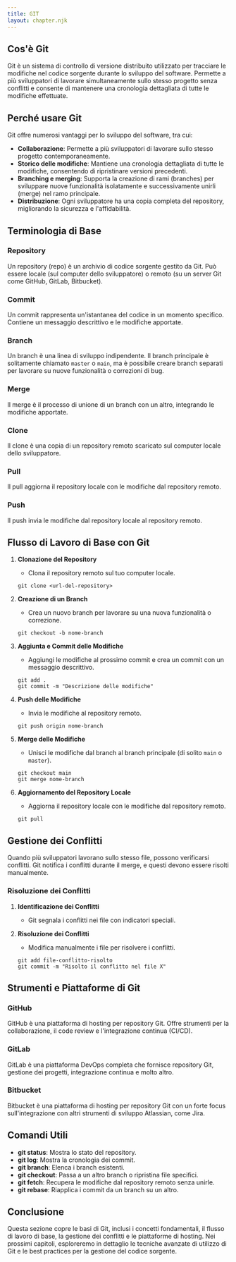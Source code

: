 ```yaml
---
title: GIT
layout: chapter.njk
---
```

## Cos'è Git
Git è un sistema di controllo di versione distribuito utilizzato per tracciare le modifiche nel codice sorgente durante lo sviluppo del software. Permette a più sviluppatori di lavorare simultaneamente sullo stesso progetto senza conflitti e consente di mantenere una cronologia dettagliata di tutte le modifiche effettuate.

## Perché usare Git
Git offre numerosi vantaggi per lo sviluppo del software, tra cui:
- **Collaborazione**: Permette a più sviluppatori di lavorare sullo stesso progetto contemporaneamente.
- **Storico delle modifiche**: Mantiene una cronologia dettagliata di tutte le modifiche, consentendo di ripristinare versioni precedenti.
- **Branching e merging**: Supporta la creazione di rami (branches) per sviluppare nuove funzionalità isolatamente e successivamente unirli (merge) nel ramo principale.
- **Distribuzione**: Ogni sviluppatore ha una copia completa del repository, migliorando la sicurezza e l'affidabilità.

## Terminologia di Base
### Repository
Un repository (repo) è un archivio di codice sorgente gestito da Git. Può essere locale (sul computer dello sviluppatore) o remoto (su un server Git come GitHub, GitLab, Bitbucket).

### Commit
Un commit rappresenta un'istantanea del codice in un momento specifico. Contiene un messaggio descrittivo e le modifiche apportate.

### Branch
Un branch è una linea di sviluppo indipendente. Il branch principale è solitamente chiamato `master` o `main`, ma è possibile creare branch separati per lavorare su nuove funzionalità o correzioni di bug.

### Merge
Il merge è il processo di unione di un branch con un altro, integrando le modifiche apportate.

### Clone
Il clone è una copia di un repository remoto scaricato sul computer locale dello sviluppatore.

### Pull
Il pull aggiorna il repository locale con le modifiche dal repository remoto.

### Push
Il push invia le modifiche dal repository locale al repository remoto.

## Flusso di Lavoro di Base con Git
1. **Clonazione del Repository**
   - Clona il repository remoto sul tuo computer locale.
   
   ```shell
   git clone <url-del-repository>
   ```

2. **Creazione di un Branch**
   - Crea un nuovo branch per lavorare su una nuova funzionalità o correzione.
   
   ```shell
   git checkout -b nome-branch
   ```

3. **Aggiunta e Commit delle Modifiche**
   - Aggiungi le modifiche al prossimo commit e crea un commit con un messaggio descrittivo.
   
   ```shell
   git add .
   git commit -m "Descrizione delle modifiche"
   ```

4. **Push delle Modifiche**
   - Invia le modifiche al repository remoto.
   
   ```shell
   git push origin nome-branch
   ```

5. **Merge delle Modifiche**
   - Unisci le modifiche dal branch al branch principale (di solito `main` o `master`).
   
   ```shell
   git checkout main
   git merge nome-branch
   ```

6. **Aggiornamento del Repository Locale**
   - Aggiorna il repository locale con le modifiche dal repository remoto.
   
   ```shell
   git pull
   ```

## Gestione dei Conflitti
Quando più sviluppatori lavorano sullo stesso file, possono verificarsi conflitti. Git notifica i conflitti durante il merge, e questi devono essere risolti manualmente.

### Risoluzione dei Conflitti
1. **Identificazione dei Conflitti**
   - Git segnala i conflitti nei file con indicatori speciali.

2. **Risoluzione dei Conflitti**
   - Modifica manualmente i file per risolvere i conflitti.
   
   ```shell
   git add file-conflitto-risolto
   git commit -m "Risolto il conflitto nel file X"
   ```

## Strumenti e Piattaforme di Git
### GitHub
GitHub è una piattaforma di hosting per repository Git. Offre strumenti per la collaborazione, il code review e l'integrazione continua (CI/CD).

### GitLab
GitLab è una piattaforma DevOps completa che fornisce repository Git, gestione dei progetti, integrazione continua e molto altro.

### Bitbucket
Bitbucket è una piattaforma di hosting per repository Git con un forte focus sull'integrazione con altri strumenti di sviluppo Atlassian, come Jira.

## Comandi Utili
- **git status**: Mostra lo stato del repository.
- **git log**: Mostra la cronologia dei commit.
- **git branch**: Elenca i branch esistenti.
- **git checkout**: Passa a un altro branch o ripristina file specifici.
- **git fetch**: Recupera le modifiche dal repository remoto senza unirle.
- **git rebase**: Riapplica i commit da un branch su un altro.

## Conclusione
Questa sezione copre le basi di Git, inclusi i concetti fondamentali, il flusso di lavoro di base, la gestione dei conflitti e le piattaforme di hosting. Nei prossimi capitoli, esploreremo in dettaglio le tecniche avanzate di utilizzo di Git e le best practices per la gestione del codice sorgente.
